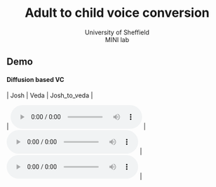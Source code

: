 # <center> Adult to child voice conversion </center>

<center> University of Sheffield </center>

<center> MINI lab </center>

 
<!--  ### Introduction-->

  
<!-- ## Model Overview-->
<!--img src="imgs/model.png" alt="My architecture diagram" /-->


## Demo

#### Diffusion based VC
| Josh | Veda | Josh_to_veda |

| <audio src="audios/diff_Minaii_TF064.wav" controls preload></audio> | <audio src="audios/Octavia_TF064_diff_vc.wav" controls preload></audio> | <audio src="audios/Octavia_TF064_diff_warp.wav" controls preload></audio> |


